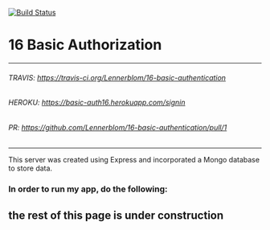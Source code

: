 [![Build Status](https://travis-ci.org/Lennerblom/16-basic-authentication.svg?branch=master)](https://travis-ci.org/Lennerblom/16-basic-authentication)
# 16 Basic Authorization
___
###### TRAVIS: https://travis-ci.org/Lennerblom/16-basic-authentication
###### HEROKU: https://basic-auth16.herokuapp.com/signin
###### PR: https://github.com/Lennerblom/16-basic-authentication/pull/1
___
This server was created using Express and incorporated a Mongo database to store data.  

### **In order to run my app, do the following:**

## the rest of this page is under construction
